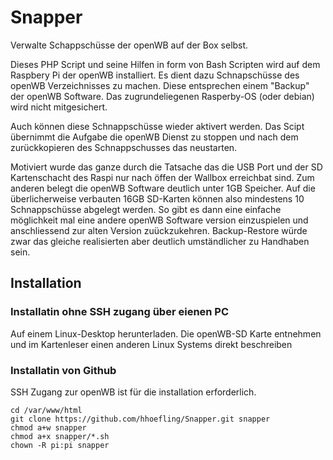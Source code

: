 # Snapper
Verwalte Schappschüsse der openWB auf der Box selbst. 

Dieses PHP Script und seine Hilfen in form von Bash Scripten
wird auf dem Raspbery Pi der openWB installiert.
Es dient dazu Schnapschüsse des openWB Verzeichnisses zu machen.
Diese entsprechen einem "Backup" der openWB Software.
Das zugrundeliegenen Rasperby-OS (oder debian) wird nicht mitgesichert.

Auch können diese Schnappschüsse wieder aktivert werden.
Das Scipt übernimmt die Aufgabe die openWB Dienst zu stoppen 
und nach dem zurückkopieren des Schnappschusses das neustarten.

Motiviert wurde das ganze durch die Tatsache das die USB Port und der SD Kartenschacht des Raspi nur nach öffen der Wallbox erreichbat sind.
Zum anderen belegt die openWB Software deutlich unter 1GB Speicher.
Auf die überlicherweise verbauten 16GB SD-Karten können also mindestens 10 Schnappschüsse abgelegt werden.
So gibt es dann eine einfache möglichkeit mal eine andere openWB Software version einzuspielen und anschliessend
zur alten Version zuückzukehren. 
Backup-Restore würde zwar das gleiche realisierten aber deutlich umständlicher zu Handhaben sein.

## Installation ##

### Installatin ohne SSH zugang über eienen PC ###
Auf einem Linux-Desktop herunterladen. Die openWB-SD Karte entnehmen 
und im Kartenleser einen anderen Linux Systems direkt beschreiben

### Installatin von Github ###
SSH Zugang zur openWB ist für die installation erforderlich.

```
cd /var/www/html
git clone https://github.com/hhoefling/Snapper.git snapper
chmod a+w snapper
chmod a+x snapper/*.sh
chown -R pi:pi snapper 
```
